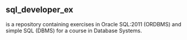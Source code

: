 ## sql_developer_ex
is a repository containing exercises in Oracle SQL:2011 (ORDBMS) and simple SQL (DBMS) for a course in Database Systems. 
